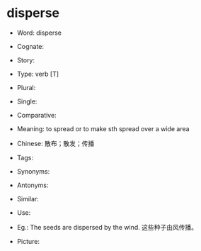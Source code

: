 # disperse

- Word: disperse
- Cognate: 
- Story: 

- Type: verb [T]
- Plural: 
- Single: 
- Comparative: 
- Meaning: to spread or to make sth spread over a wide area
- Chinese: 散布；散发；传播
- Tags: 
- Synonyms: 
- Antonyms: 
- Similar: 
- Use: 
- Eg.: The seeds are dispersed by the wind. 这些种子由风传播。
- Picture: 

